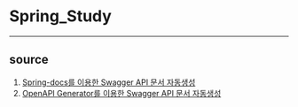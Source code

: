 # Spring_Study
------
## source
1. [Spring-docs를 이용한 Swagger API 문서 자동생성](https://devocean.sk.com/experts/techBoardDetail.do?ID=164919&boardType=experts)
2. [OpenAPI Generator를 이용한 Swagger API 문서 자동생성](https://devocean.sk.com/experts/techBoardDetail.do?ID=164961)
